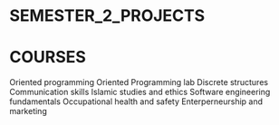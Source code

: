 # SEMESTER_2_PROJECTS
# COURSES
Oriented programming
Oriented Programming lab
Discrete structures
Communication skills
Islamic studies and ethics
Software engineering fundamentals
Occupational health and safety
Enterperneurship and marketing
